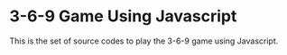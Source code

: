 3-6-9 Game Using Javascript
===================
This is the set of source codes to play the 3-6-9 game using Javascript.
